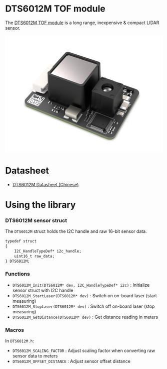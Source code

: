 # DTS6012M TOF module
The [DTS6012M TOF module](https://item.taobao.com/item.htm?id=751037798640&spm=a21m98.27004841&skuId=5176533692473) is a long range, inexpensive & compact LIDAR sensor. 

![image](Sensor.png)

# Datasheet
- [DTS6012M Datasheet (Chinese)](DTS6012Mdatasheet.pdf)

# Using the library
### DTS6012M sensor struct
The `DTS6012M` struct holds the I2C handle and raw 16-bit sensor data.

```
typedef struct
{
    I2C_HandleTypeDef* i2c_handle;
    uint16_t raw_data;
} DTS6012M;
```

### Functions
- `DTS6012M_Init(DTS6012M* dev, I2C_HandleTypeDef* i2c)` : Initialize sensor struct with I2C handle
- `DTS6012M_StartLaser(DTS6012M* dev)` : Switch on on-board laser (start measuring)
- `DTS6012M_StopLaser(DTS6012M* dev)` : Switch off on-board laser (stop measuring)
- `DTS6012M_GetDistance(DTS6012M* dev)` : Get distance reading in meters

### Macros
In `DTS6012M.h`:
- `DTS6012M_SCALING_FACTOR` : Adjust scaling factor when converting raw sensor data to meters
- `DTS6012M_OFFSET_DISTANCE` : Adjust sensor offset distance